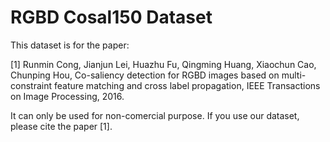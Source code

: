 # RGBD Cosal150 Dataset


This dataset is for the paper: 

[1] Runmin Cong, Jianjun Lei, Huazhu Fu, Qingming Huang, Xiaochun Cao, Chunping Hou, Co-saliency detection for RGBD images based on multi-constraint feature matching and cross label propagation, IEEE Transactions on Image Processing, 2016.

It can only be used for non-comercial purpose. If you use our dataset, please cite the paper [1].